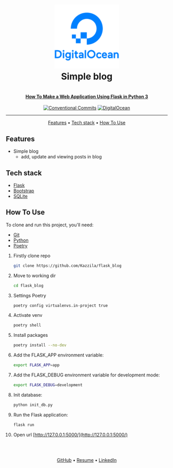 <h1 align="center">

  <a href="https://www.digitalocean.com/community/tutorials/how-to-make-a-web-application-using-flask-in-python-3">
    <img  src="readme/DigitalOcean.png" alt="digitalocean" width="200">
  </a>

  <br>
   Simple blog
  <br>

</h1>

<h4 align="center">
    <br>
    <a href="https://www.digitalocean.com/community/tutorials/how-to-make-a-web-application-using-flask-in-python-3"
      target="_blank">
      How To Make a Web Application Using Flask in Python 3
    </a>
</h4>

<div align="center">

[![Conventional Commits](https://img.shields.io/badge/Conventional%20Commits-1.0.0-%23FE5196?logo=conventionalcommits&logoColor=white)](https://conventionalcommits.org)
[![DigitalOcean](https://img.shields.io/badge/DigitalOcean-tutorual-green)](https://www.digitalocean.com/community/tutorials/how-to-make-a-web-application-using-flask-in-python-3)

</div>
<hr>

<p align="center">
  <a href="#features">Features</a> •
  <a href="#tech-stack">Tech stack</a> •
  <a href="#how-to-use">How To Use</a>
</p>


## Features
* Simple blog 
  - add, update and viewing posts in blog


## Tech stack
- [Flask](https://flask.palletsprojects.com/en/latest/)
- [Bootstrap](https://getbootstrap.com/)
- [SQLite](https://www.sqlite.org/index.html)


## How To Use
To clone and run this project, you'll need:
- [Git](https://git-scm.com)
- [Python](https://www.python.org/downloads/)
- [Poetry](https://python-poetry.org/docs/#installation)

1. Firstly clone repo
   ```bash
   git clone https://github.com/Kazzila/flask_blog
   ```

2. Move to working dir
   ```bash
   cd flask_blog
   ```
3. Settings Poetry
   ```bash
   poetry config virtualenvs.in-project true
   ```

4. Activate venv
   ```bash
   poetry shell
   ```

5. Install packages
   ```bash
   poetry install --no-dev
   ```

6. Add the FLASK_APP environment variable:
    ```bash
   export FLASK_APP=app
   ```

7. Add the FLASK_DEBUG environment variable for development mode:
    ```bash
   export FLASK_DEBUG=development
   ```

8. Init database:
    ```bash
   python init_db.py
   ```

9. Run the Flask application:
    ```bash
   flask run
   ```

10. Open url [http://127.0.0.1:5000/](http://127.0.0.1:5000/)


<br>
<br>
<p align="center">
  <a href="https://github.com/Kazzila">GitHub</a> •
  <a href="https://kazzila.github.io/resume/">Resume</a> •
  <a href="https://www.linkedin.com/in/i-kazakov/">LinkedIn</a>
</p>
